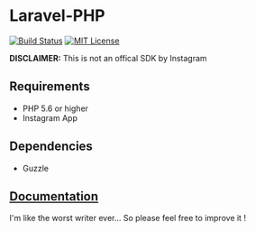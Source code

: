 # Laravel-PHP

[![Build Status](https://travis-ci.org/marvinosswald/instagram-php.svg?branch=master)](https://travis-ci.org/marvinosswald/instagram-php)
[![MIT License](https://img.shields.io/packagist/l/marvinosswald/laravel-socialmedia.svg?style=flat-square)](https://packagist.org/packages/marvinosswald/laravel-socialmedia)

**DISCLAIMER:** This is not an offical SDK by Instagram

## Requirements

- PHP 5.6 or higher
- Instagram App

## Dependencies
- Guzzle

## [Documentation](http://instagram-php-sdk.readthedocs.io/en/latest/)
I'm like the worst writer ever... So please feel free to improve it !

